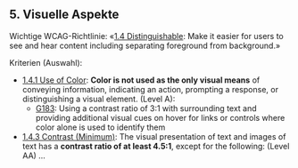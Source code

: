 ## 5. Visuelle Aspekte

Wichtige WCAG-Richtlinie: «[1.4 Distinguishable](https://www.w3.org/WAI/WCAG22/quickref/#distinguishable): Make it easier for users to see and hear content including separating foreground from background.»

Kriterien (Auswahl):
- [1.4.1 Use of Color](https://www.w3.org/WAI/WCAG22/quickref/?showtechniques=141#distinguishable): **Color is not used as the only visual means** of conveying information, indicating an action, prompting a response, or distinguishing a visual element. (Level A): 
    - [G183](https://www.w3.org/WAI/WCAG22/Techniques/general/G183.html): Using a contrast ratio of 3:1 with surrounding text and providing additional visual cues on hover for links or controls where color alone is used to identify them
- [1.4.3 Contrast (Minimum)](https://www.w3.org/WAI/WCAG22/quickref/?showtechniques=143#contrast-minimum): The visual presentation of text and images of text has a **contrast ratio of at least 4.5:1**, except for the following: (Level AA) …
